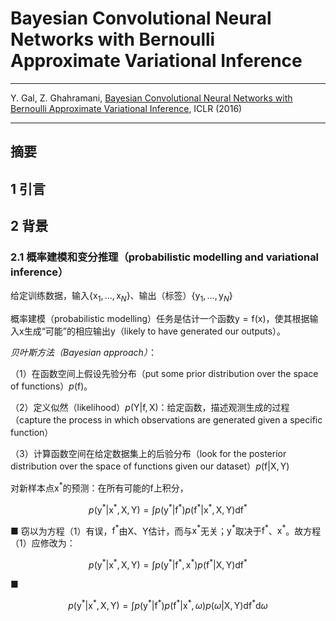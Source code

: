 # Bayesian Convolutional Neural Networks with Bernoulli Approximate Variational Inference

---
Y. Gal, Z. Ghahramani, [Bayesian Convolutional Neural Networks with Bernoulli Approximate Variational Inference][bayes_cnn], ICLR (2016)

[bayes_cnn]: https://arxiv.org/abs/1506.02158 "Bayesian Convolutional Neural Networks with Bernoulli Approximate Variational Inference"
---

## 摘要

## 1 引言

## 2 背景

### 2.1 概率建模和变分推理（probabilistic modelling and variational inference）

给定训练数据，输入$\{ \mathrm{x}_1, \dots, \mathrm{x}_N \}$、输出（标签）$\{ \mathrm{y}_1, \dots, \mathrm{y}_N \}$

概率建模（probabilistic modelling）任务是估计一个函数$\mathrm{y} = \mathrm{f} (\mathrm{x})$，使其根据输入$\mathrm{x}$生成“可能”的相应输出$\mathrm{y}$（likely to have generated our outputs）。

*贝叶斯方法（Bayesian approach）*：

（1）在函数空间上假设先验分布（put some prior distribution over the space of functions）$p(\mathrm{f})$。

（2）定义似然（likelihood）$p(\mathrm{Y} | \mathrm{f}, \mathrm{X})$：给定函数，描述观测生成的过程（capture the process in which observations are generated given a specific function）

（3）计算函数空间在给定数据集上的后验分布（look for the posterior distribution over the space of functions given our dataset）$p(\mathrm{f} | \mathrm{X}, \mathrm{Y})$

对新样本点$\mathrm{x}^{\ast}$的预测：在所有可能的$\mathrm{f}$上积分，

$$p(\mathrm{y}^{\ast} | \mathrm{x}^{\ast}, \mathrm{X}, \mathrm{Y}) =
\int p(\mathrm{y}^{\ast} | \mathrm{f}^{\ast})
p(\mathrm{f}^{\ast} | \mathrm{x}^{\ast}, \mathrm{X}, \mathrm{Y})
\text{d} \mathrm{f}^{\ast} \tag{1}$$

■
窃以为方程（1）有误，$\mathrm{f}^{\ast}$由$\mathrm{X}$、$\mathrm{Y}$估计，而与$\mathrm{x}^{\ast}$无关；$\mathrm{y}^{\ast}$取决于$\mathrm{f}^{\ast}$、$\mathrm{x}^{\ast}$。故方程（1）应修改为：

$$p(\mathrm{y}^{\ast} | \mathrm{x}^{\ast}, \mathrm{X}, \mathrm{Y}) =
\int p(\mathrm{y}^{\ast} | \mathrm{f}^{\ast}, \mathrm{x}^{\ast})
p(\mathrm{f}^{\ast} | \mathrm{X}, \mathrm{Y})
\text{d} \mathrm{f}^{\ast}$$

■

$$p(\mathrm{y}^{\ast} | \mathrm{x}^{\ast}, \mathrm{X}, \mathrm{Y}) =
\int p(\mathrm{y}^{\ast} | \mathrm{f}^{\ast})
p(\mathrm{f}^{\ast} | \mathrm{x}^{\ast}, \omega)
p(\omega | \mathrm{X}, \mathrm{Y})
\text{d} \mathrm{f}^{\ast} \text{d} \omega$$
